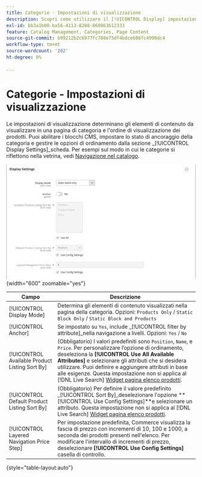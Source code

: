 ```yaml
---
title: Categorie - Impostazioni di visualizzazione
description: Scopri come utilizzare il [!UICONTROL Display] impostazioni per definire gli elementi di contenuto da visualizzare in una pagina categoria e l’ordine in cui vengono visualizzati i prodotti.
exl-id: bb3a1b00-ba56-4113-8208-860963612333
feature: Catalog Management, Categories, Page Content
source-git-commit: b99212b2c6977fc788e75df4bdce608fc4998dc4
workflow-type: tm+mt
source-wordcount: '202'
ht-degree: 0%

---
```


# Categorie - Impostazioni di visualizzazione

Le impostazioni di visualizzazione determinano gli elementi di contenuto da visualizzare in una pagina di categoria e l&#39;ordine di visualizzazione dei prodotti. Puoi abilitare i blocchi CMS, impostare lo stato di ancoraggio della categoria e gestire le opzioni di ordinamento dalla sezione _[!UICONTROL Display Settings]_scheda. Per esempi sul modo in cui le categorie si riflettono nella vetrina, vedi [Navigazione nel catalogo](navigation.md).

![Impostazioni di visualizzazione per le categorie](./assets/category-display-settings.png){width="600" zoomable="yes"}

| Campo | Descrizione |
|--- |--- |
| [!UICONTROL Display Mode] | Determina gli elementi di contenuto visualizzati nella pagina della categoria. Opzioni: `Products Only` / `Static Block Only` / `Static Block and Products` |
| [!UICONTROL Anchor] | Se impostato su `Yes`, include _[!UICONTROL filter by attribute]_nella navigazione a livelli. Opzioni: `Yes` / `No` |
| [!UICONTROL Available Product Listing Sort By] | (Obbligatorio) I valori predefiniti sono `Position`, `Name`, e `Price`. Per personalizzare l’opzione di ordinamento, deseleziona la **[!UICONTROL Use All Available Attributes]** e selezionare gli attributi che si desidera utilizzare. Puoi definire e aggiungere attributi in base alle esigenze. Questa impostazione non si applica al [!DNL Live Search] [Widget pagina elenco prodotti](https://experienceleague.adobe.com/en/docs/commerce-merchant-services/live-search/live-search-storefront/plp-styling). |
| [!UICONTROL Default Product Listing Sort By] | (Obbligatorio) Per definire il valore predefinito _[!UICONTROL Sort By]_deselezionare l&#39;opzione **[!UICONTROL Use Config Settings]**e selezionare un attributo. Questa impostazione non si applica al [!DNL Live Search] [Widget pagina elenco prodotti](https://experienceleague.adobe.com/en/docs/commerce-merchant-services/live-search/live-search-storefront/plp-styling). |
| [!UICONTROL Layered Navigation Price Step] | Per impostazione predefinita, Commerce visualizza la fascia di prezzo con incrementi di 10, 100 e 1000, a seconda dei prodotti presenti nell&#39;elenco. Per modificare l&#39;intervallo di incrementi di prezzo, deselezionare **[!UICONTROL Use Config Settings]** casella di controllo. |

{style="table-layout:auto"}
